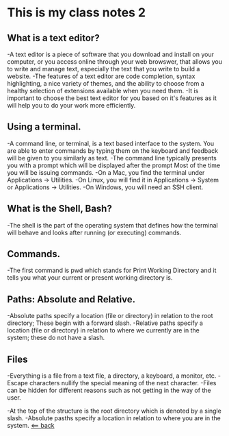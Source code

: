 # This is my class notes 2

## What is a text editor?

-A text editor is a piece of software that you download and install on your computer, or you access online through your web browswer, that allows you to write and manage text, especially the text that you write to build a website.
-The features of a text editor are code completion, syntax highlighting, a nice variety of themes, and the ability to choose from a healthy selection of extensions available when you need them.
-It is important to choose the best text editor for you based on it's features as it will help you to do your work more efficiently.

## Using a terminal.

-A command line, or terminal, is a text based interface to the system. You are able to enter commands by typing them on the keyboard and feedback will be given to you similarly as text.
-The command line typically presents you with a prompt which will be displayed after the prompt Most of the time you will be issuing commands.
-On a Mac, you find the terminal under Applications -> Utilities.
-On Linux, you will find it in Applications -> System or Applications -> Utilities.
-On Windows, you will need an SSH client.

## What is the Shell, Bash?

-The shell is the part of the operating system that defines how the terminal will behave and looks after running (or executing) commands.

## Commands.

-The first command is pwd which stands for Print Working Directory and it tells you what your current or present working directory is.

## Paths: Absolute and Relative.

-Absolute paths specify a location (file or directory) in relation to the root directory; These begin with a forward slash.
-Relative paths specify a location (file or directory) in relation to where we currently are in the system; these do not have a slash.

## Files

-Everything is a file from a text file, a directory, a keyboard, a monitor, etc.
-Escape characters nullify the special meaning of the next character.
-Files can be hidden for different reasons such as not getting in the way of the user.

-At the top of the structure is the root directory which is denoted by a single slash.
-Absolute pasths specify a location in relation to where you are in the system.
[<== back](README.md)